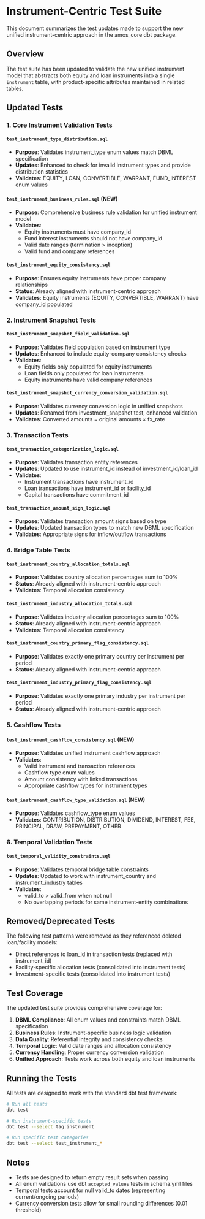 # Instrument-Centric Test Suite

This document summarizes the test updates made to support the new unified instrument-centric approach in the amos_core dbt package.

## Overview

The test suite has been updated to validate the new unified instrument model that abstracts both equity and loan instruments into a single `instrument` table, with product-specific attributes maintained in related tables.

## Updated Tests

### 1. Core Instrument Validation Tests

#### `test_instrument_type_distribution.sql`
- **Purpose**: Validates instrument_type enum values match DBML specification
- **Updates**: Enhanced to check for invalid instrument types and provide distribution statistics
- **Validates**: EQUITY, LOAN, CONVERTIBLE, WARRANT, FUND_INTEREST enum values

#### `test_instrument_business_rules.sql` (NEW)
- **Purpose**: Comprehensive business rule validation for unified instrument model
- **Validates**:
  - Equity instruments must have company_id
  - Fund interest instruments should not have company_id
  - Valid date ranges (termination > inception)
  - Valid fund and company references

#### `test_instrument_equity_consistency.sql`
- **Purpose**: Ensures equity instruments have proper company relationships
- **Status**: Already aligned with instrument-centric approach
- **Validates**: Equity instruments (EQUITY, CONVERTIBLE, WARRANT) have company_id populated

### 2. Instrument Snapshot Tests

#### `test_instrument_snapshot_field_validation.sql`
- **Purpose**: Validates field population based on instrument type
- **Updates**: Enhanced to include equity-company consistency checks
- **Validates**:
  - Equity fields only populated for equity instruments
  - Loan fields only populated for loan instruments
  - Equity instruments have valid company references

#### `test_instrument_snapshot_currency_conversion_validation.sql`
- **Purpose**: Validates currency conversion logic in unified snapshots
- **Updates**: Renamed from investment_snapshot test, enhanced validation
- **Validates**: Converted amounts = original amounts × fx_rate

### 3. Transaction Tests

#### `test_transaction_categorization_logic.sql`
- **Purpose**: Validates transaction entity references
- **Updates**: Updated to use instrument_id instead of investment_id/loan_id
- **Validates**:
  - Instrument transactions have instrument_id
  - Loan transactions have instrument_id or facility_id
  - Capital transactions have commitment_id

#### `test_transaction_amount_sign_logic.sql`
- **Purpose**: Validates transaction amount signs based on type
- **Updates**: Updated transaction types to match new DBML specification
- **Validates**: Appropriate signs for inflow/outflow transactions

### 4. Bridge Table Tests

#### `test_instrument_country_allocation_totals.sql`
- **Purpose**: Validates country allocation percentages sum to 100%
- **Status**: Already aligned with instrument-centric approach
- **Validates**: Temporal allocation consistency

#### `test_instrument_industry_allocation_totals.sql`
- **Purpose**: Validates industry allocation percentages sum to 100%
- **Status**: Already aligned with instrument-centric approach
- **Validates**: Temporal allocation consistency

#### `test_instrument_country_primary_flag_consistency.sql`
- **Purpose**: Validates exactly one primary country per instrument per period
- **Status**: Already aligned with instrument-centric approach

#### `test_instrument_industry_primary_flag_consistency.sql`
- **Purpose**: Validates exactly one primary industry per instrument per period
- **Status**: Already aligned with instrument-centric approach

### 5. Cashflow Tests

#### `test_instrument_cashflow_consistency.sql` (NEW)
- **Purpose**: Validates unified instrument cashflow approach
- **Validates**:
  - Valid instrument and transaction references
  - Cashflow type enum values
  - Amount consistency with linked transactions
  - Appropriate cashflow types for instrument types

#### `test_instrument_cashflow_type_validation.sql` (NEW)
- **Purpose**: Validates cashflow_type enum values
- **Validates**: CONTRIBUTION, DISTRIBUTION, DIVIDEND, INTEREST, FEE, PRINCIPAL, DRAW, PREPAYMENT, OTHER

### 6. Temporal Validation Tests

#### `test_temporal_validity_constraints.sql`
- **Purpose**: Validates temporal bridge table constraints
- **Updates**: Updated to work with instrument_country and instrument_industry tables
- **Validates**:
  - valid_to > valid_from when not null
  - No overlapping periods for same instrument-entity combinations

## Removed/Deprecated Tests

The following test patterns were removed as they referenced deleted loan/facility models:
- Direct references to loan_id in transaction tests (replaced with instrument_id)
- Facility-specific allocation tests (consolidated into instrument tests)
- Investment-specific tests (consolidated into instrument tests)

## Test Coverage

The updated test suite provides comprehensive coverage for:

1. **DBML Compliance**: All enum values and constraints match DBML specification
2. **Business Rules**: Instrument-specific business logic validation
3. **Data Quality**: Referential integrity and consistency checks
4. **Temporal Logic**: Valid date ranges and allocation consistency
5. **Currency Handling**: Proper currency conversion validation
6. **Unified Approach**: Tests work across both equity and loan instruments

## Running the Tests

All tests are designed to work with the standard dbt test framework:

```bash
# Run all tests
dbt test

# Run instrument-specific tests
dbt test --select tag:instrument

# Run specific test categories
dbt test --select test_instrument_*
```

## Notes

- Tests are designed to return empty result sets when passing
- All enum validations use dbt `accepted_values` tests in schema.yml files
- Temporal tests account for null valid_to dates (representing current/ongoing periods)
- Currency conversion tests allow for small rounding differences (0.01 threshold)